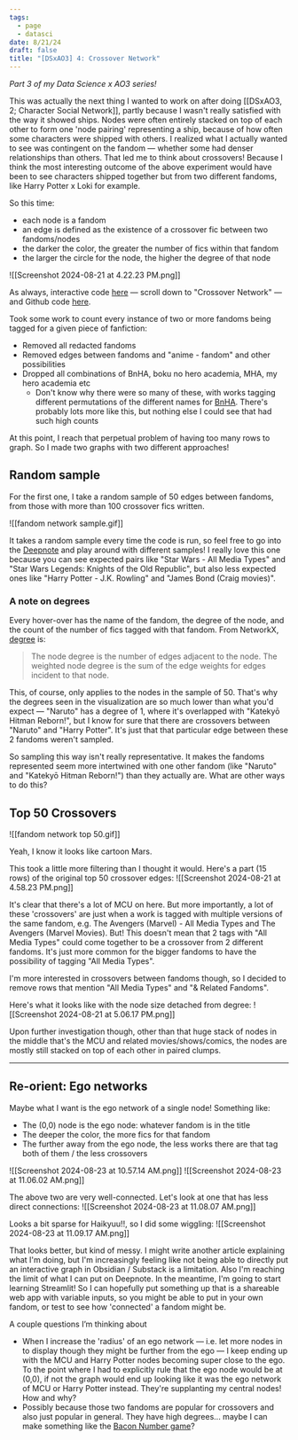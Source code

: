 ```yaml
---
tags:
  - page
  - datasci
date: 8/21/24
draft: false
title: "[DSxAO3] 4: Crossover Network"
---
```

*Part 3 of my Data Science x AO3 series!*

This was actually the next thing I wanted to work on after doing [[DSxAO3, 2; Character Social Network]], partly because I wasn't really satisfied with the way it showed ships. Nodes were often entirely stacked on top of each other to form one 'node pairing' representing a ship, because of how often some characters were shipped with others. I realized what I actually wanted to see was contingent on the fandom — whether some had denser relationships than others. That led me to think about crossovers! Because I think the most interesting outcome of the above experiment would have been to see characters shipped together but from two different fandoms, like Harry Potter x Loki for example.

So this time:
* each node is a fandom
* an edge is defined as the existence of a crossover fic between two fandoms/nodes
* the darker the color, the greater the number of fics within that fandom
* the larger the circle for the node, the higher the degree of that node

![[Screenshot 2024-08-21 at 4.22.23 PM.png]]

As always, interactive code [here](https://deepnote.com/workspace/ao3-cdb24469-2834-4827-96fb-17793ac7554f/project/AO3-x-NetworkX-ebe988dc-072f-4e99-a43e-95707726522c/notebook/AO3%3A%20networkx-03b703c2181e4ca8b2f0c873f2ca863f) — scroll down to "Crossover Network" — and Github code [here](https://github.com/joelleneyap/fandomstudies/blob/main/fandom_networkx.ipynb). 

Took some work to count every instance of two or more fandoms being tagged for a given piece of fanfiction:
* Removed all redacted fandoms
* Removed edges between fandoms and "anime - fandom" and other possibilities
* Dropped all combinations of BnHA, boku no hero academia, MHA, my hero academia etc
	* Don't know why there were so many of these, with works tagging different permutations of the different names for [BnHA](https://myheroacademia.fandom.com/wiki/My_Hero_Academia_Wiki). There's probably lots more like this, but nothing else I could see that had such high counts

At this point, I reach that perpetual problem of having too many rows to graph. So I made two graphs with two different approaches!

## Random sample
For the first one, I take a random sample of 50 edges between fandoms, from those with more than 100 crossover fics written.

![[fandom network sample.gif]]

It takes a random sample every time the code is run, so feel free to go into the [Deepnote](https://deepnote.com/workspace/ao3-cdb24469-2834-4827-96fb-17793ac7554f/project/AO3-x-NetworkX-ebe988dc-072f-4e99-a43e-95707726522c/notebook/AO3%3A%20networkx-03b703c2181e4ca8b2f0c873f2ca863f) and play around with different samples! I really love this one because you can see expected pairs like "Star Wars - All Media Types" and "Star Wars Legends: Knights of the Old Republic", but also less expected ones like "Harry Potter - J.K. Rowling" and "James Bond (Craig movies)". 

### A note on degrees
Every hover-over has the name of the fandom, the degree of the node, and the count of the number of fics tagged with that fandom. From NetworkX, [degree](https://networkx.org/documentation/stable/reference/classes/generated/networkx.Graph.degree.html) is: 
> The node degree is the number of edges adjacent to the node. The weighted node degree is the sum of the edge weights for edges incident to that node.

This, of course, only applies to the nodes in the sample of 50. That's why the degrees seen in the visualization are so much lower than what you'd expect — "Naruto" has a degree of 1, where it's overlapped with "Katekyō Hitman Reborn!", but I know for sure that there are crossovers between "Naruto" and "Harry Potter". It's just that that particular edge between these 2 fandoms weren't sampled. 

So sampling this way isn't really representative. It makes the fandoms represented seem more intertwined with one other fandom (like "Naruto" and "Katekyō Hitman Reborn!") than they actually are. What are other ways to do this?

## Top 50 Crossovers
![[fandom network top 50.gif]]

Yeah, I know it looks like cartoon Mars.

This took a little more filtering than I thought it would. Here's a part (15 rows) of the original top 50 crossover edges:
![[Screenshot 2024-08-21 at 4.58.23 PM.png]]

It's clear that there's a lot of MCU on here. But more importantly, a lot of these 'crossovers' are just when a work is tagged with multiple versions of the same fandom, e.g. The Avengers (Marvel) - All Media Types and The Avengers (Marvel Movies). But! This doesn't mean that 2 tags with "All Media Types" could come together to be a crossover from 2 different fandoms. It's just more common for the bigger fandoms to have the possibility of tagging "All Media Types". 

I'm more interested in crossovers between fandoms though, so I decided to remove rows that mention "All Media Types" and "& Related Fandoms".

Here's what it looks like with the node size detached from degree: 
![[Screenshot 2024-08-21 at 5.06.17 PM.png]]

Upon further investigation though, other than that huge stack of nodes in the middle that's the MCU and related movies/shows/comics, the nodes are mostly still stacked on top of each other in paired clumps. 

----
## Re-orient: Ego networks
Maybe what I want is the ego network of a single node! Something like:
* The (0,0) node is the ego node: whatever fandom is in the title
* The deeper the color, the more fics for that fandom
* The further away from the ego node, the less works there are that tag both of them / the less crossovers

![[Screenshot 2024-08-23 at 10.57.14 AM.png]]
![[Screenshot 2024-08-23 at 11.06.02 AM.png]]

The above two are very well-connected. Let's look at one that has less direct connections: 
![[Screenshot 2024-08-23 at 11.08.07 AM.png]]

Looks a bit sparse for Haikyuu!!, so I did some wiggling:
![[Screenshot 2024-08-23 at 11.09.17 AM.png]]

That looks better, but kind of messy. I might write another article explaining what I'm doing, but I'm increasingly feeling like not being able to directly put an interactive graph in Obsidian / Substack is a limitation. Also I'm reaching the limit of what I can put on Deepnote. In the meantime, I'm going to start learning Streamlit! So I can hopefully put something up that is a shareable web app with variable inputs, so you might be able to put in your own fandom, or test to see how 'connected' a fandom might be.

A couple questions I’m thinking about
* When I increase the 'radius' of an ego network — i.e. let more nodes in to display though they might be further from the ego — I keep ending up with the MCU and Harry Potter nodes becoming super close to the ego. To the point where I had to explicitly rule that the ego node would be at (0,0), if not the graph would end up looking like it was the ego network of MCU or Harry Potter instead. They're supplanting my central nodes! How and why?
* Possibly because those two fandoms are popular for crossovers and also just popular in general. They have high degrees... maybe I can make something like the [Bacon Number game](https://oracleofbacon.org/)?